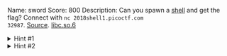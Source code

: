 Name: sword
Score: 800
Description: Can you spawn a <a href='//2018shell1.picoctf.com/static/2ed76bb417b511ffa5af66265e338b2c/sword'>shell</a> and get the flag? Connect with <code>nc 2018shell1.picoctf.com 32987</code>. <a href='//2018shell1.picoctf.com/static/2ed76bb417b511ffa5af66265e338b2c/sword.c'>Source</a>. <a href='//2018shell1.picoctf.com/static/2ed76bb417b511ffa5af66265e338b2c/libc.so.6'>libc.so.6</a>
<details><summary>Hint #1</summary>ever heard of use after free?</details><details><summary>Hint #2</summary>Make sure you are run/debug with the provided libc on the shell server</details>